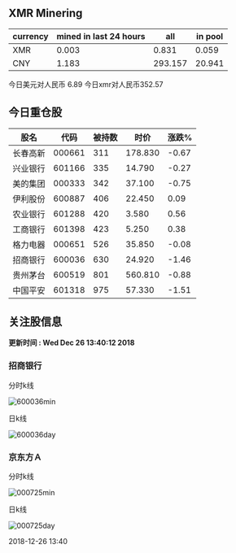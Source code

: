 ## XMR Minering

|currency|mined in last 24 hours|all|in pool|
|---|---|---|---|
|XMR|0.003|0.831|0.059|
|CNY|1.183|293.157|20.941|

今日美元对人民币 6.89	今日xmr对人民币352.57


## 今日重仓股 

|股名|代码|被持数|时价|涨跌%|
|---|---|---|---|---|
|长春高新|000661|311|178.830|-0.67|
|兴业银行|601166|335|14.790|-0.27|
|美的集团|000333|342|37.100|-0.75|
|伊利股份|600887|406|22.450|0.09|
|农业银行|601288|420|3.580|0.56|
|工商银行|601398|423|5.250|0.38|
|格力电器|000651|526|35.850|-0.08|
|招商银行|600036|630|24.920|-1.46|
|贵州茅台|600519|801|560.810|-0.88|
|中国平安|601318|975|57.330|-1.51|

## 关注股信息
**更新时间 : Wed Dec 26 13:40:12 2018**
### 招商银行 
分时k线

![600036min](http://image.sinajs.cn/newchart/min/n/sh600036.gif)

日k线

![600036day](http://image.sinajs.cn/newchart/daily/n/sh600036.gif)

### 京东方Ａ 
分时k线

![000725min](http://image.sinajs.cn/newchart/min/n/sz000725.gif)

日k线

![000725day](http://image.sinajs.cn/newchart/daily/n/sz000725.gif)

2018-12-26 13:40